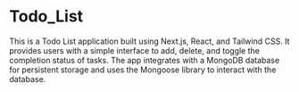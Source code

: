 # Todo_List
This is a Todo List application built using Next.js, React, and Tailwind CSS. It provides users with a simple interface to add, delete, and toggle the completion status of tasks. The app integrates with a MongoDB database for persistent storage and uses the Mongoose library to interact with the database.
